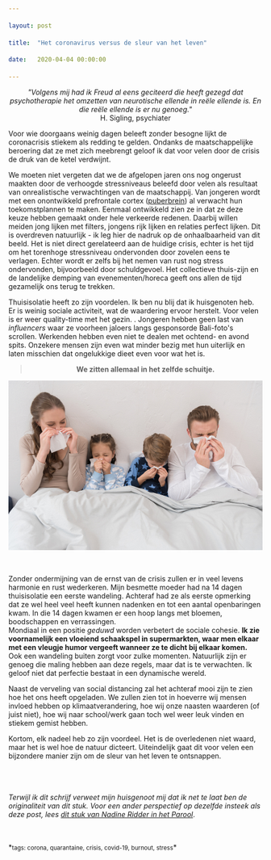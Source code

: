 ```yaml
---

layout: post

title:  "Het coronavirus versus de sleur van het leven"

date:   2020-04-04 00:00:00

---
```

*<center>"Volgens mij had ik Freud al eens geciteerd die heeft gezegd dat psychotherapie het omzetten van neurotische ellende in reële ellende is. En die reële ellende is er nu genoeg."</center>* <center>H. Sigling, psychiater </center>

Voor wie doorgaans weinig dagen beleeft zonder besogne lijkt de coronacrisis stiekem als redding te gelden. Ondanks de maatschappelijke beroering dat ze met zich meebrengt geloof ik dat voor velen door de crisis de druk van de ketel verdwijnt. 

We moeten niet vergeten dat we de afgelopen jaren ons nog ongerust maakten door de verhoogde stressniveaus beleefd door velen als resultaat van onrealistische verwachtingen van de maatschappij. Van jongeren wordt met een onontwikkeld prefrontale cortex ([puberbrein](https://www.nrc.nl/advertentie/onvz/een-kijkje-in-het-puberbrein)) al verwacht hun toekomstplannen te maken. Eenmaal ontwikkeld zien ze in dat ze deze keuze hebben gemaakt onder hele verkeerde redenen. Daarbij willen meiden jong lijken met filters, jongens rijk lijken en relaties perfect lijken. Dit is overdreven natuurlijk - ik leg hier de nadruk op de onhaalbaarheid van dit beeld. 
Het is niet direct gerelateerd aan de huidige crisis, echter is het tijd om het torenhoge stressniveau ondervonden door zovelen eens te verlagen. 
Echter wordt er zelfs bij het nemen van rust nog stress ondervonden, bijvoorbeeld door schuldgevoel. Het collectieve thuis-zijn en de landelijke demping van evenementen/horeca geeft ons allen de tijd gezamelijk ons terug te trekken. 

Thuisisolatie heeft zo zijn voordelen. Ik ben nu blij dat ik huisgenoten heb. Er is weinig sociale activiteit, wat de waardering ervoor herstelt. Voor velen is er weer quality-time met het gezin. . Jongeren hebben geen last van *influencers* waar ze voorheen jaloers langs gesponsorde Bali-foto's scrollen. Werkenden hebben even niet te dealen met ochtend- en avond spits. Onzekere mensen zijn even wat minder bezig met hun uiterlijk en laten misschien dat ongelukkige dieet even voor wat het is.

>**<center>We zitten allemaal in het zelfde schuitje.</center>**

![home](/typora_blogs/home-2019.png)


<br>

Zonder ondermijning van de ernst van de crisis zullen er in veel levens harmonie en rust wederkeren. Mijn besmette moeder had na 14 dagen thuisisolatie een eerste wandeling. Achteraf had ze als eerste opmerking dat ze wel heel veel heeft kunnen nadenken en tot een aantal openbaringen kwam. In die 14 dagen kwamen er een hoop langs met bloemen, boodschappen en verrassingen.<br> 
Mondiaal in een positie *geduwd* worden verbetert de sociale cohesie. **Ik zie voornamelijk een vloeiend schaakspel in supermarkten, waar men elkaar met een vleugje humor vergeeft wanneer ze te dicht bij elkaar komen.** Ook een wandeling buiten zorgt voor zulke momenten. Natuurlijk zijn er genoeg die maling hebben aan deze regels, maar dat is te verwachten. Ik geloof niet dat perfectie bestaat in een dynamische wereld. 

Naast de verveling van social distancing zal het achteraf mooi zijn te zien hoe het ons heeft opgeladen. We zullen zien tot in hoeverre wij mensen invloed hebben op klimaatverandering, hoe wij onze naasten waarderen (of juist niet), hoe wij naar school/werk gaan toch wel weer leuk vinden en stiekem gemist hebben. 

Kortom, elk nadeel heb zo zijn voordeel. Het is de overledenen niet waard, maar het is wel hoe de natuur dicteert. Uiteindelijk gaat dit voor velen een bijzondere manier zijn om de sleur van het leven te ontsnappen.



<br><br><br>
*Terwijl ik dit schrijf verweet mijn huisgenoot mij dat ik net te laat ben de originaliteit van dit stuk. Voor een ander perspectief op dezelfde insteek als deze post, lees [dit stuk van Nadine Ridder in het Parool](https://www.parool.nl/columns-opinie/een-stressvrij-gezond-en-dus-rijk-leven-met-minder-prikkels~b10d798e/)*. 








<br>
<br>
*<small>tags: corona, quarantaine, crisis, covid-19, burnout, stress</small>*

